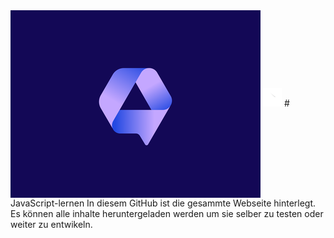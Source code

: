 <img src="assets/logologo.png" alt="Logo" align="center">  
<a href="www.youtube.com/channel/@talk2studios"><img src="assets/youtube.png" alt="youtube" height="30px" width="30px"></a>
# JavaScript-lernen
In diesem GitHub ist die gesammte Webseite hinterlegt.  
Es können alle inhalte heruntergeladen werden um sie selber zu testen oder weiter zu entwikeln.
